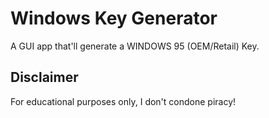 # Windows Key Generator
A GUI app that'll generate a WINDOWS 95 (OEM/Retail) Key.

## Disclaimer
For educational purposes only, I don't condone piracy!